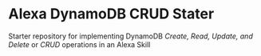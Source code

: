 # Alexa DynamoDB CRUD Stater

Starter repository for implementing DynamoDB _Create, Read, Update, and Delete_ or _CRUD_ operations in an Alexa Skill